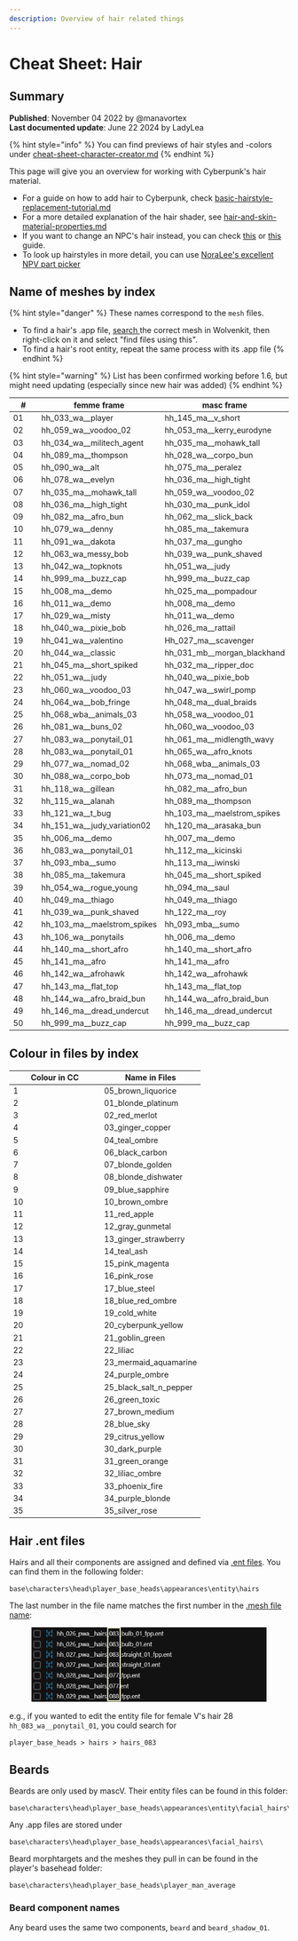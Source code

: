 ```yaml
---
description: Overview of hair related things
---
```


# Cheat Sheet: Hair

## Summary <a href="#summary" id="summary"></a>

**Published**: November 04 2022 by @manavortex\
**Last documented update**: June 22 2024 by LadyLea

{% hint style="info" %}
You can find previews of hair styles and -colors under [cheat-sheet-character-creator.md](../../../for-mod-creators-theory/references-lists-and-overviews/cheat-sheet-character-creator.md "mention")
{% endhint %}

This page will give you an overview for working with Cyberpunk's hair material.&#x20;

* For a guide on how to add hair to Cyberpunk, check [basic-hairstyle-replacement-tutorial.md](../../../modding-guides/npcs/guides-all-about-hair/basic-hairstyle-replacement-tutorial.md "mention")
* For a more detailed explanation of the hair shader, see [hair-and-skin-material-properties.md](../../../for-mod-creators-theory/materials/configuring-materials/hair-and-skin-material-properties.md "mention")
* If you want to change an NPC's hair instead, you can check [this](../../../modding-guides/npcs/npv-v-as-custom-npc/npv-creating-a-custom-npc.md#hair) or [this](../../../modding-guides/npcs/appearances-change-the-looks.md#safely-adding-components) guide.
* To look up hairstyles in more detail, you can use [NoraLee's excellent NPV part picker](https://noraleedoes.neocities.org/npv/npv\_part\_picker)

## Name of meshes by index

{% hint style="danger" %}
These names correspond to the `mesh` files.&#x20;

* To find a hair's .app file, [search ](https://app.gitbook.com/s/-MP\_ozZVx2gRZUPXkd4r/wolvenkit-app/usage/wolvenkit-search-finding-files)the correct mesh in Wolvenkit, then right-click on it and select "find files using this".&#x20;
* To find a hair's root entity, repeat the same process with its .app file
{% endhint %}

{% hint style="warning" %}
List has been confirmed working before 1.6, but might need updating (especially since new hair was added)
{% endhint %}

<table data-header-hidden><thead><tr><th width="104.33333333333331">#</th><th>femme frame</th><th>masc frame</th></tr></thead><tbody><tr><td>01</td><td>hh_033_wa__player</td><td>hh_145_ma__v_short</td></tr><tr><td>02</td><td>hh_059_wa__voodoo_02</td><td>hh_053_ma__kerry_eurodyne</td></tr><tr><td>03</td><td>hh_034_wa__militech_agent</td><td>hh_035_ma__mohawk_tall</td></tr><tr><td>04</td><td>hh_089_ma__thompson</td><td>hh_028_wa__corpo_bun</td></tr><tr><td>05</td><td>hh_090_wa__alt</td><td>hh_075_ma__peralez</td></tr><tr><td>06</td><td>hh_078_wa__evelyn</td><td>hh_036_ma__high_tight</td></tr><tr><td>07</td><td>hh_035_ma__mohawk_tall</td><td>hh_059_wa__voodoo_02</td></tr><tr><td>08</td><td>hh_036_ma__high_tight</td><td>hh_030_ma__punk_idol</td></tr><tr><td>09</td><td>hh_082_ma__afro_bun</td><td>hh_062_ma__slick_back</td></tr><tr><td>10</td><td>hh_079_wa__denny</td><td>hh_085_ma__takemura</td></tr><tr><td>11</td><td>hh_091_wa__dakota</td><td>hh_037_ma__gungho</td></tr><tr><td>12</td><td>hh_063_wa_messy_bob</td><td>hh_039_wa__punk_shaved</td></tr><tr><td>13</td><td>hh_042_wa__topknots</td><td>hh_051_wa__judy</td></tr><tr><td>14</td><td>hh_999_ma__buzz_cap</td><td>hh_999_ma__buzz_cap</td></tr><tr><td>15</td><td>hh_008_ma__demo</td><td>hh_025_ma__pompadour</td></tr><tr><td>16</td><td>hh_011_wa__demo</td><td>hh_008_ma__demo</td></tr><tr><td>17</td><td>hh_029_wa__misty</td><td>hh_011_wa__demo</td></tr><tr><td>18</td><td>hh_040_wa__pixie_bob</td><td>hh_026_ma__rattail</td></tr><tr><td>19</td><td>hh_041_wa__valentino</td><td>Hh_027_ma__scavenger</td></tr><tr><td>20</td><td>hh_044_wa__classic</td><td>hh_031_mb__morgan_blackhand</td></tr><tr><td>21</td><td>hh_045_ma__short_spiked</td><td>hh_032_ma__ripper_doc</td></tr><tr><td>22</td><td>hh_051_wa__judy</td><td>hh_040_wa__pixie_bob</td></tr><tr><td>23</td><td>hh_060_wa__voodoo_03</td><td>hh_047_wa__swirl_pomp</td></tr><tr><td>24</td><td>hh_064_wa__bob_fringe</td><td>hh_048_ma__dual_braids</td></tr><tr><td>25</td><td>hh_068_wba__animals_03</td><td>hh_058_wa__voodoo_01</td></tr><tr><td>26</td><td>hh_081_wa__buns_02</td><td>hh_060_wa__voodoo_03</td></tr><tr><td>27</td><td>hh_083_wa__ponytail_01</td><td>hh_061_ma__midlength_wavy</td></tr><tr><td>28</td><td>hh_083_wa__ponytail_01</td><td>hh_065_wa__afro_knots</td></tr><tr><td>29</td><td>hh_077_wa__nomad_02</td><td>hh_068_wba__animals_03</td></tr><tr><td>30</td><td>hh_088_wa__corpo_bob</td><td>hh_073_ma__nomad_01</td></tr><tr><td>31</td><td>hh_118_wa__gillean</td><td>hh_082_ma__afro_bun</td></tr><tr><td>32</td><td>hh_115_wa__alanah</td><td>hh_089_ma__thompson</td></tr><tr><td>33</td><td>hh_121_wa__t_bug</td><td>hh_103_ma__maelstrom_spikes</td></tr><tr><td>34</td><td>hh_151_wa__judy_variation02</td><td>hh_120_ma__arasaka_bun</td></tr><tr><td>35</td><td>hh_006_ma__demo</td><td>hh_007_ma__demo</td></tr><tr><td>36</td><td>hh_083_wa__ponytail_01</td><td>hh_112_ma__kicinski</td></tr><tr><td>37</td><td>hh_093_mba__sumo</td><td>hh_113_ma__iwinski</td></tr><tr><td>38</td><td>hh_085_ma__takemura</td><td>hh_045_ma__short_spiked</td></tr><tr><td>39</td><td>hh_054_wa__rogue_young</td><td>hh_094_ma__saul</td></tr><tr><td>40</td><td>hh_049_ma__thiago</td><td>hh_049_ma__thiago</td></tr><tr><td>41</td><td>hh_039_wa__punk_shaved</td><td>hh_122_ma__roy</td></tr><tr><td>42</td><td>hh_103_ma__maelstrom_spikes</td><td>hh_093_mba__sumo</td></tr><tr><td>43</td><td>hh_106_wa__ponytails</td><td>hh_006_ma__demo</td></tr><tr><td>44</td><td>hh_140_ma__short_afro</td><td>hh_140_ma__short_afro</td></tr><tr><td>45</td><td>hh_141_ma__afro</td><td>hh_141_ma__afro</td></tr><tr><td>46</td><td>hh_142_wa__afrohawk</td><td>hh_142_wa__afrohawk</td></tr><tr><td>47</td><td>hh_143_ma__flat_top</td><td>hh_143_ma__flat_top</td></tr><tr><td>48</td><td>hh_144_wa__afro_braid_bun</td><td>hh_144_wa__afro_braid_bun</td></tr><tr><td>49</td><td>hh_146_ma__dread_undercut</td><td>hh_146_ma__dread_undercut</td></tr><tr><td>50</td><td>hh_999_ma__buzz_cap</td><td>hh_999_ma__buzz_cap</td></tr></tbody></table>

## Colour in files by index

<table><thead><tr><th width="150">Colour in CC</th><th>Name in Files</th></tr></thead><tbody><tr><td>1</td><td>05_brown_liquorice</td></tr><tr><td>2</td><td>01_blonde_platinum</td></tr><tr><td>3</td><td>02_red_merlot</td></tr><tr><td>4</td><td>03_ginger_copper</td></tr><tr><td>5</td><td>04_teal_ombre</td></tr><tr><td>6</td><td>06_black_carbon</td></tr><tr><td>7</td><td>07_blonde_golden</td></tr><tr><td>8</td><td>08_blonde_dishwater</td></tr><tr><td>9</td><td>09_blue_sapphire</td></tr><tr><td>10</td><td>10_brown_ombre</td></tr><tr><td>11</td><td>11_red_apple</td></tr><tr><td>12</td><td>12_gray_gunmetal</td></tr><tr><td>13</td><td>13_ginger_strawberry</td></tr><tr><td>14</td><td>14_teal_ash</td></tr><tr><td>15</td><td>15_pink_magenta</td></tr><tr><td>16</td><td>16_pink_rose</td></tr><tr><td>17</td><td>17_blue_steel</td></tr><tr><td>18</td><td>18_blue_red_ombre</td></tr><tr><td>19</td><td>19_cold_white</td></tr><tr><td>20</td><td>20_cyberpunk_yellow</td></tr><tr><td>21</td><td>21_goblin_green</td></tr><tr><td>22</td><td>22_liliac</td></tr><tr><td>23</td><td>23_mermaid_aquamarine</td></tr><tr><td>24</td><td>24_purple_ombre</td></tr><tr><td>25</td><td>25_black_salt_n_pepper</td></tr><tr><td>26</td><td>26_green_toxic</td></tr><tr><td>27</td><td>27_brown_medium</td></tr><tr><td>28</td><td>28_blue_sky</td></tr><tr><td>29</td><td>29_citrus_yellow</td></tr><tr><td>30</td><td>30_dark_purple</td></tr><tr><td>31</td><td>31_green_orange</td></tr><tr><td>32</td><td>32_liliac_ombre</td></tr><tr><td>33</td><td>33_phoenix_fire</td></tr><tr><td>34</td><td>34_purple_blonde</td></tr><tr><td>35</td><td>35_silver_rose</td></tr></tbody></table>

## Hair .ent files

Hairs and all their components are assigned and defined via [.ent files](../../../for-mod-creators-theory/files-and-what-they-do/entity-.ent-files/#mesh-component-entity-simple-entity). You can find them in the following folder:

```
base\characters\head\player_base_heads\appearances\entity\hairs 
```

The last number in the file name matches the first number in the [.mesh file name](hair.md#name-in-files-by-index):

<figure><img src="../../../.gitbook/assets/cheatsheet_hair_entity_lookup.png" alt=""><figcaption></figcaption></figure>

e.g., if you wanted to edit the entity file for female V's hair 28 `hh_083_wa__ponytail_01`, you could search for&#x20;

```
player_base_heads > hairs > hairs_083
```

## Beards

Beards are only used by mascV. Their entity files can be found in this folder:&#x20;

```
base\characters\head\player_base_heads\appearances\entity\facial_hairs\
```

Any .app files are stored under

```
base\characters\head\player_base_heads\appearances\facial_hairs\
```

Beard morphtargets and the meshes they pull in can be found in the player's basehead folder:

```
base\characters\head\player_base_heads\player_man_average
```

### Beard component names

Any beard uses the same two components, `beard` and `beard_shadow_01`.&#x20;
